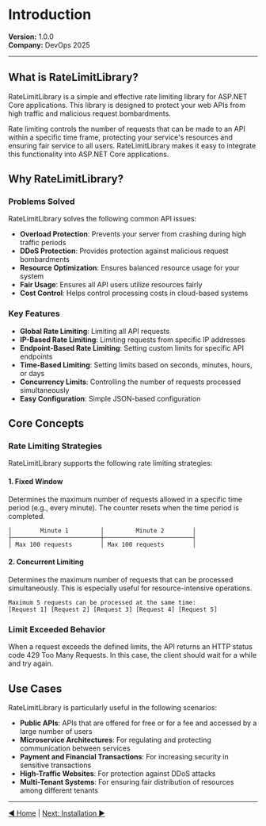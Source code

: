 # Introduction

**Version:** 1.0.0  
**Company:** DevOps 2025

---

## What is RateLimitLibrary?

RateLimitLibrary is a simple and effective rate limiting library for ASP.NET Core applications. This library is designed to protect your web APIs from high traffic and malicious request bombardments.

Rate limiting controls the number of requests that can be made to an API within a specific time frame, protecting your service's resources and ensuring fair service to all users. RateLimitLibrary makes it easy to integrate this functionality into ASP.NET Core applications.

## Why RateLimitLibrary?

### Problems Solved

RateLimitLibrary solves the following common API issues:

- **Overload Protection**: Prevents your server from crashing during high traffic periods
- **DDoS Protection**: Provides protection against malicious request bombardments
- **Resource Optimization**: Ensures balanced resource usage for your system
- **Fair Usage**: Ensures all API users utilize resources fairly
- **Cost Control**: Helps control processing costs in cloud-based systems

### Key Features

- **Global Rate Limiting**: Limiting all API requests
- **IP-Based Rate Limiting**: Limiting requests from specific IP addresses
- **Endpoint-Based Rate Limiting**: Setting custom limits for specific API endpoints
- **Time-Based Limiting**: Setting limits based on seconds, minutes, hours, or days
- **Concurrency Limits**: Controlling the number of requests processed simultaneously
- **Easy Configuration**: Simple JSON-based configuration

## Core Concepts

### Rate Limiting Strategies

RateLimitLibrary supports the following rate limiting strategies:

#### 1. Fixed Window

Determines the maximum number of requests allowed in a specific time period (e.g., every minute). The counter resets when the time period is completed.

```
│        Minute 1         │         Minute 2        │
├─────────────────────────┼─────────────────────────┤
│ Max 100 requests        │ Max 100 requests        │
```

#### 2. Concurrent Limiting

Determines the maximum number of requests that can be processed simultaneously. This is especially useful for resource-intensive operations.

```
Maximum 5 requests can be processed at the same time:
[Request 1] [Request 2] [Request 3] [Request 4] [Request 5]
```

### Limit Exceeded Behavior

When a request exceeds the defined limits, the API returns an HTTP status code 429 Too Many Requests. In this case, the client should wait for a while and try again.

## Use Cases

RateLimitLibrary is particularly useful in the following scenarios:

- **Public APIs**: APIs that are offered for free or for a fee and accessed by a large number of users
- **Microservice Architectures**: For regulating and protecting communication between services
- **Payment and Financial Transactions**: For increasing security in sensitive transactions
- **High-Traffic Websites**: For protection against DDoS attacks
- **Multi-Tenant Systems**: For ensuring fair distribution of resources among different tenants

---

[◀ Home](../README.md) | [Next: Installation ▶](02-Installation.md) 